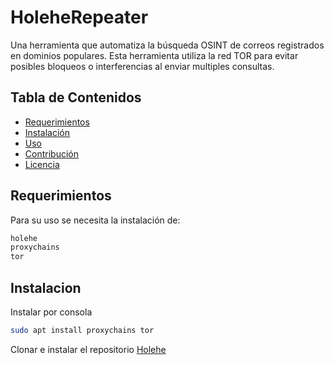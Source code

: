 # HoleheRepeater

Una herramienta que automatiza la búsqueda OSINT de correos registrados en dominios populares.
Esta herramienta utiliza la red TOR para evitar posibles bloqueos o interferencias al enviar multiples consultas.

## Tabla de Contenidos
- [Requerimientos](#requerimientos)
- [Instalación](#instalación)
- [Uso](#uso)
- [Contribución](#contribución)
- [Licencia](#licencia)

## Requerimientos

Para su uso se necesita la instalación de:


```bash
holehe
proxychains
tor
```

## Instalacion

Instalar por consola

```bash
sudo apt install proxychains tor
```

Clonar e instalar el repositorio [Holehe]([https://example.com/documentation](https://github.com/megadose/holehe))
